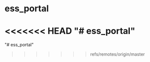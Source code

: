 # ess_portal
<<<<<<< HEAD
"# ess_portal" 
=======
"# ess_portal" 
>>>>>>> refs/remotes/origin/master
